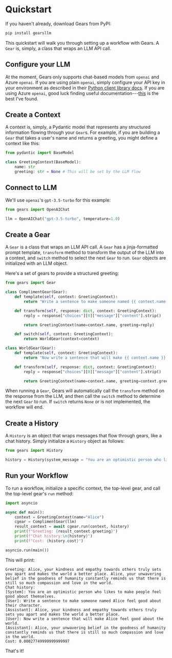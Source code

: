 # Quickstart

If you haven't already, download Gears from PyPI:

```bash
pip install gearsllm
```

This quickstart will walk you through setting up a workflow with Gears. A `Gear` is, simply, a class that wraps an LLM API call.

## Configure your LLM

At the moment, Gears only supports chat-based models from `openai` and Azure `openai`. If you are using plain `openai`, simply configure your API key in your environment as described in their [Python client library docs](https://platform.openai.com/docs/libraries/python-library). If you are using Azure `openai`, good luck finding useful documentation---[this](https://learn.microsoft.com/en-us/azure/ai-services/openai/quickstart?tabs=command-line&pivots=programming-language-python) is the best I've found.

## Create a Context

A context is, simply, a Pydantic model that represents any structured information flowing through your `Gear`s. For example, if you are building a `Gear` that takes a user's name and returns a greeting, you might define a context like this:

```python
from pydantic import BaseModel

class GreetingContext(BaseModel):
    name: str
    greeting: str = None # This will be set by the LLM flow
```

## Connect to LLM

We'll use `openai`'s `gpt-3.5-turbo` for this example:

```python
from gears import OpenAIChat

llm = OpenAIChat("gpt-3.5-turbo", temperature=1.0)

```

## Create a Gear

A `Gear` is a class that wraps an LLM API call. A `Gear` has a jinja-formatted prompt template, `transform` method to transform the output of the LLM into a context, and `switch` method to select the next `Gear` to run. `Gear` objects are initialized with an LLM object.

Here's a set of gears to provide a structured greeting:

```python
from gears import Gear

class ComplimentGear(Gear):
    def template(self, context: GreetingContext):
        return "Write a sentence to make someone named {{ context.name }} feel good about themselves."

    def transform(self, response: dict, context: GreetingContext):
        reply = response["choices"][0]["message"]["content"].strip()

        return GreetingContext(name=context.name, greeting=reply)

    def switch(self, context: GreetingContext):
        return WorldGear(context=context)

class WorldGear(Gear):
    def template(self, context: GreetingContext):
        return "Now write a sentence that will make {{ context.name }} feel good about humanity."

    def transform(self, response: dict, context: GreetingContext):
        reply = response["choices"][0]["message"]["content"].strip()

        return GreetingContext(name=context.name, greeting=context.greeting + " " + reply)
```

When running a `Gear`, Gears will automatically call the `transform` method on the response from the LLM, and then call the `switch` method to determine the next `Gear` to run. If `switch` returns `None` or is not implemented, the workflow will end.

## Create a History

A `History` is an object that wraps messages that flow through gears, like a chat history. Simply initialize a `History` object as follows:

```python
from gears import History

history = History(system_message = "You are an optimistic person who likes to make people feel good about themselves.")
```

## Run your Workflow

To run a workflow, initialize a specific context, the top-level gear, and call the top-level gear's `run` method:

```python
import asyncio

async def main():
    context = GreetingContext(name="Alice")
    cgear = ComplimentGear(llm)
    result_context = await cgear.run(context, history)
    print(f"Greeting: {result_context.greeting}")
    print(f"Chat history:\n{history}")
    print(f"Cost: {history.cost}")

asyncio.run(main())
```

This will print:

```
Greeting: Alice, your kindness and empathy towards others truly sets you apart and makes the world a better place. Alice, your unwavering belief in the goodness of humanity constantly reminds us that there is still so much compassion and love in the world.
Chat history:
[System]: You are an optimistic person who likes to make people feel good about themselves.
[User]: Write a sentence to make someone named Alice feel good about their character.
[Assistant]: Alice, your kindness and empathy towards others truly sets you apart and makes the world a better place.
[User]: Now write a sentence that will make Alice feel good about the world.
[Assistant]: Alice, your unwavering belief in the goodness of humanity constantly reminds us that there is still so much compassion and love in the world.
Cost: 0.00027749999999999997
```

That's it!
